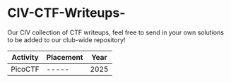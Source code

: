 # CIV-CTF-Writeups-
Our CIV collection of CTF writeups, feel free to send in your own solutions to be added to our club-wide repository!

| Activity | Placement | Year|
|---|---|---|
| PicoCTF  | ----- |2025|

